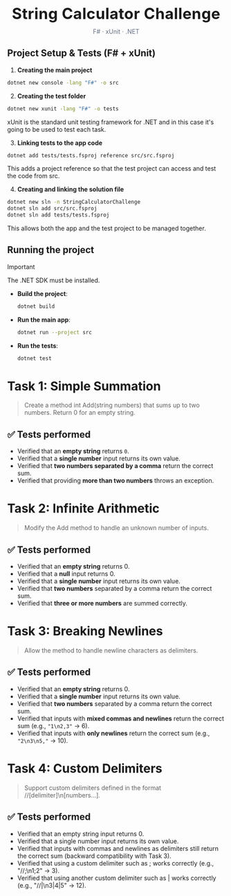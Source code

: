 <h1 align="center" style="margin: 0 0 12px; font-size: 35px;">
    <span style="letter-spacing:0.5px">String Calculator Challenge</span>
</h1>
<p align="center" style="margin:0 0 24px; color:#667085;">
  F# · xUnit · .NET
</p>


## Project Setup & Tests (F# + xUnit)

1. **Creating the main project**
```bash
dotnet new console -lang "F#" -o src
```

2. **Creating the test folder**

```bash
dotnet new xunit -lang "F#" -o tests
```
xUnit is the standard unit testing framework for .NET and in this case it's going to be used to test each task.

3. **Linking tests to the app code**

```bash
dotnet add tests/tests.fsproj reference src/src.fsproj
```
This adds a project reference so that the test project can access and test the code from src.

4. **Creating and linking the solution file**

```bash
dotnet new sln -n StringCalculatorChallenge
dotnet sln add src/src.fsproj
dotnet sln add tests/tests.fsproj
```
This allows both the app and the test project to be managed together.


## Running the project

> [!IMPORTANT]
The .NET SDK must be installed.

- **Build the project**:

    ```bash
    dotnet build
    ```

- **Run the main app**:

    ```bash
    dotnet run --project src
    ```

- **Run the tests**:

    ```bash
    dotnet test
    ```

# Task 1: Simple Summation

> Create a method int Add(string numbers) that sums up to two numbers. Return 0 for an empty string.

## ✅ Tests performed
- Verified that an **empty string** returns `0`.  
- Verified that a **single number** input returns its own value.  
- Verified that **two numbers separated by a comma** return the correct sum.  
- Verified that providing **more than two numbers** throws an exception.

# Task 2: Infinite Arithmetic

> Modify the Add method to handle an unknown number of inputs.


## ✅ Tests performed
- Verified that an **empty string** returns 0.
- Verified that a **null** input returns 0.
- Verified that a **single number** input returns its own value.
- Verified that **two numbers** separated by a comma return the correct sum.
- Verified that **three or more numbers** are summed correctly.

# Task 3: Breaking Newlines

> Allow the method to handle newline characters as delimiters.

## ✅ Tests performed
- Verified that an **empty string** returns 0.
- Verified that a **single number** input returns its own value.
- Verified that **two numbers** separated by a comma return the correct sum.
- Verified that inputs with **mixed commas and newlines** return the correct sum (e.g., `"1\n2,3"` → 6).
- Verified that inputs with **only newlines** return the correct sum (e.g., `"2\n3\n5,"` → 10).

# Task 4: Custom Delimiters

> Support custom delimiters defined in the format //[delimiter]\n[numbers...].

## ✅ Tests performed

- Verified that an empty string input returns 0.
- Verified that a single number input returns its own value.
- Verified that inputs with commas and newlines as delimiters still return the correct sum (backward compatibility with Task 3).
- Verified that using a custom delimiter such as ; works correctly (e.g., "//;\n1;2" → 3).
- Verified that using another custom delimiter such as | works correctly (e.g., "//|\n3|4|5" → 12).